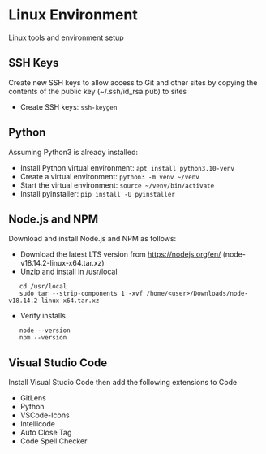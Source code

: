 # Linux Environment
Linux tools and environment setup

## SSH Keys
Create new SSH keys to allow access to Git and other sites by copying the contents of the public key (~/.ssh/id_rsa.pub) to sites
* Create SSH keys: ```ssh-keygen```

## Python
Assuming Python3 is already installed:
* Install Python virtual environment: ```apt install python3.10-venv```
* Create a virtual environment: ```python3 -m venv ~/venv```
* Start the virtual environment: ```source ~/venv/bin/activate```
* Install pyinstaller: ```pip install -U pyinstaller```

## Node.js and NPM
Download and install Node.js and NPM as follows:
* Download the latest LTS version from https://nodejs.org/en/  (node-v18.14.2-linux-x64.tar.xz)
* Unzip and install in /usr/local
```
   cd /usr/local
   sudo tar --strip-components 1 -xvf /home/<user>/Downloads/node-v18.14.2-linux-x64.tar.xz
```
* Verify installs
```
   node --version
   npm --version
```

## Visual Studio Code
Install Visual Studio Code then add the following extensions to Code
* GitLens
* Python
* VSCode-Icons
* Intellicode
* Auto Close Tag
* Code Spell Checker

